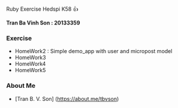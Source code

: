 Ruby Exercise Hedspi K58 :+1:

**Tran Ba Vinh Son : 20133359**
### Exercise

* HomeWork2 : Simple demo_app with user and micropost model
* HomeWork3 
* HomeWork4 
* HomeWork5

### About Me

* [Tran B. V. Son] (https://about.me/tbvson)


